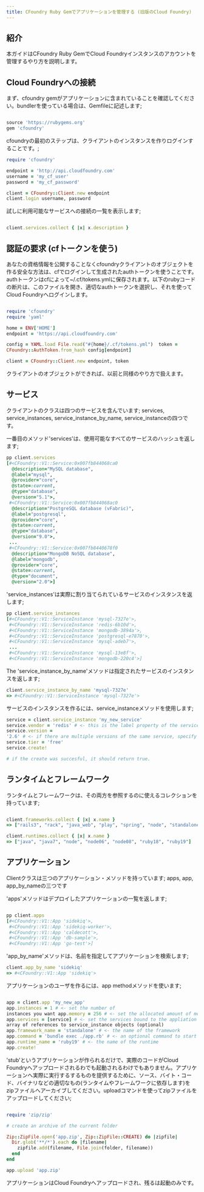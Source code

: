 ```yaml
---
title: CFoundry Ruby Gemでアプリケーションを管理する (旧版のCloud Foundry)
---
```


## <a id='intro'></a>紹介 ##

本ガイドはCFoundry Ruby GemでCloud Foundryインスタンスのアカウントを管理するやり方を説明します。

## <a id='connecting'></a>Cloud Foundryへの接続 ##

まず、cfoundry gemがアプリケーションに含まれていることを確認してください。bundlerを使っている場合は、Gemfileに記述します;

~~~ruby

source 'https://rubygems.org'
gem 'cfoundry'

~~~

cfoundryの最初のステップは、クライアントのインスタンスを作りログインすることです。;

~~~ruby
require 'cfoundry'

endpoint = 'http://api.cloudfoundry.com'
username = 'my_cf_user'
password = 'my_cf_password'

client = CFoundry::Client.new endpoint
client.login username, password
~~~

試しに利用可能なサービスへの接続の一覧を表示します;

~~~ruby

client.services.collect { |x| x.description }

~~~

## <a id='persist-authentication'></a>認証の要求 (cfトークンを使う) ##

あなたの資格情報を公開することなくcfoundryクライアントのオブジェクトを作る安全な方法は、cfでログインして生成されたauthトークンを使うことです。authトークンはcfによって~/.cf/tokens.ymlに保存されます。以下のrubyコードの断片は、このファイルを開き、適切なauthトークンを選択し、それを使ってCloud Foundryへログインします。

~~~ruby

require 'cfoundry'
require 'yaml'

home = ENV['HOME']
endpoint = 'https://api.cloudfoundry.com'

config = YAML.load File.read("#{home}/.cf/tokens.yml")  token =
CFoundry::AuthToken.from_hash config[endpoint]

client = CFoundry::Client.new endpoint, token

~~~

クライアントのオブジェクトができれば、以前と同様のやり方で扱えます。

## <a id='services'></a>サービス ##

クライアントのクラスは四つのサービスを含んでいます; services, service_instances,
service_instance_by_name, service_instanceの四つです。

一番目のメソッド'services'は、使用可能なすべてのサービスのハッシュを返します;

~~~ruby
pp client.services
[#<CFoundry::V1::Service:0x007fb844068ca0
  @description="MySQL database",
  @label="mysql",
  @provider="core",
  @state=:current,
  @type="database",
  @version="5.1">,
 #<CFoundry::V1::Service:0x007fb844068ac0
  @description="PostgreSQL database (vFabric)",
  @label="postgresql",
  @provider="core",
  @state=:current,
  @type="database",
  @version="9.0">,
 ...
 #<CFoundry::V1::Service:0x007fb8440678f0
  @description="MongoDB NoSQL database",
  @label="mongodb",
  @provider="core",
  @state=:current,
  @type="document",
  @version="2.0">]
~~~

'service_instances'は実際に割り当てられているサービスのインスタンスを返します;

~~~ruby
pp client.service_instances
[#<CFoundry::V1::ServiceInstance 'mysql-7327e'>,
 #<CFoundry::V1::ServiceInstance 'redis-6b10d'>,
 #<CFoundry::V1::ServiceInstance 'mongodb-3894a'>,
 #<CFoundry::V1::ServiceInstance 'postgresql-e7870'>,
 #<CFoundry::V1::ServiceInstance 'mysql-adeb7'>,
 ...
 #<CFoundry::V1::ServiceInstance 'mysql-13e8f'>,
 #<CFoundry::V1::ServiceInstance 'mongodb-220c4'>]
~~~

The 'service\_instance\_by_name'メソッドは指定されたサービスのインスタンスを返します;

~~~ruby
client.service_instance_by_name 'mysql-7327e'
=> #<CFoundry::V1::ServiceInstance 'mysql-7327e'>
~~~

サービスのインスタンスを作るには、service_instanceメソッドを使用します;

~~~ruby
service = client.service_instance 'my_new_service'
service.vendor = 'redis' # <- this is the label property of the service
service.version =
'2.6' # <- if there are multiple versions of the same service, specify the one required
service.tier = 'free'
service.create!

# if the create was succesful, it should return true. 
~~~
## <a id='runtimes-and-frameworks'></a>ランタイムとフレームワーク ##

ランタイムとフレームワークは、その両方を参照するのに使えるコレクションを持っています;

~~~ruby

client.frameworks.collect { |x| x.name }
=> ["rails3", "rack", "java_web", "play", "spring", "node", "standalone", "lift", "sinatra", "grails"]

client.runtimes.collect { |x| x.name }
=> ["java", "java7", "node", "node06", "node08", "ruby18", "ruby19"]

~~~

## <a id='applications'></a>アプリケーション ##

Clientクラスは三つのアプリケーション・メソッドを持っています; apps, app, app_by_nameの三つです

'apps'メソッドはデプロイしたアプリケーションの一覧を返します;

~~~ruby

pp client.apps
[#<CFoundry::V1::App 'sidekiq'>,
 #<CFoundry::V1::App 'sidekiq-worker'>,
 #<CFoundry::V1::App 'caldecott'>,
 #<CFoundry::V1::App 'db-sample'>,
 #<CFoundry::V1::App 'go-test'>]

~~~

'app\_by\_name'メソッドは、名前を指定してアプリケーションを検索します;

~~~ruby
client.app_by_name 'sidekiq'
=> #<CFoundry::V1::App 'sidekiq'>
~~~

アプリケーションのユーザを作るには、app methodメソッドを使います;

~~~ ruby

app = client.app 'my_new_app'
app.instances = 1 # <- set the number of
instances you want app.memory = 256 # <- set the allocated amount of memory
app.services = [service] # <- set the services bound to the appliation as an
array of references to service_instance objects (optional)
app.framework_name = 'standalone' # <- the name of the framework
app.command = 'bundle exec ./app.rb' # <- an optional command to start the application (if standalone) 
app.runtime_name = 'ruby19' # <- the name of the runtime
app.create!

~~~

'stub'というアプリケーションが作られるだけで、実際のコードがCloud
Foundryへアップロードされるわでも起動されるわけでもありません。アプリケーションへ実際に実行するするものを提供するために、ソース、バイト・コード、バイナリなどの適切なもの(ランタイムやフレームワークに依存します)をzipファイルへアーカイブしてください。uploadコマンドを使ってzipファイルをアップロードしてください;

~~~ruby

require 'zip/zip'

# create an archive of the current folder

Zip::ZipFile.open('app.zip', Zip::ZipFile::CREATE) do |zipfile|
  Dir.glob('**/*').each do |filename|
    zipfile.add(filename, File.join(folder, filename))
  end
end

app.upload 'app.zip'

~~~

アプリケーションはCloud Foundryへアップロードされ、残るは起動のみです。

